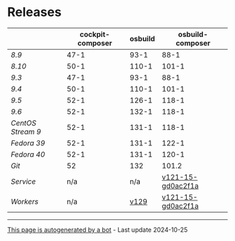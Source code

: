 # Releases
|       | cockpit-composer    | osbuild    | osbuild-composer    |
|-------|---------------------|------------|---------------------|
*8.9* | 47-1 | 93-1 | 88-1
*8.10* | 50-1 | 110-1 | 101-1
*9.3* | 47-1 | 93-1 | 88-1
*9.4* | 50-1 | 110-1 | 101-1
*9.5* | 52-1 | 126-1 | 118-1
*9.6* | 52-1 | 132-1 | 118-1
*CentOS Stream 9* | 52-1 | 131-1 | 118-1
*Fedora 39* | 52-1 | 131-1 | 122-1
*Fedora 40* | 52-1 | 131-1 | 120-1
*Git* | 52 | 132 | 101.2
*Service* | n/a | n/a | [v121-15-gd0ac2f1a](https://github.com/osbuild/osbuild-composer/compare/v121-15-gd0ac2f1a...main)
*Workers* | n/a | [v129](https://github.com/osbuild/osbuild/compare/v129...main) | [v121-15-gd0ac2f1a](https://github.com/osbuild/osbuild-composer/compare/v121-15-gd0ac2f1a...main)

---

[This page is autogenerated by a bot](https://gitlab.cee.redhat.com/osbuild/guides-bot/-/blob/main/release_overview.py) - Last update 2024-10-25